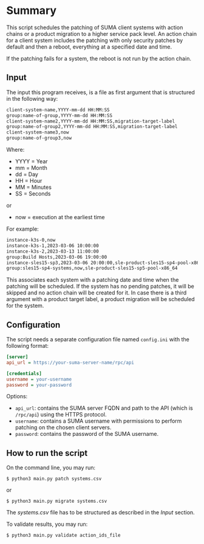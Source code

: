 # Summary
This script schedules the patching of SUMA client systems with action chains or a product migration to a
higher service pack level. An action chain for a client system includes the patching with only security patches by
default and then a reboot, everything at a specified date and time.

If the patching fails for a system, the reboot is not run by the action chain.

## Input

The input this program receives, is a file as first argument that is structured in the following way:

```txt
client-system-name,YYYY-mm-dd HH:MM:SS
group:name-of-group,YYYY-mm-dd HH:MM:SS
client-system-name2,YYYY-mm-dd HH:MM:SS,migration-target-label
group:name-of-group2,YYYY-mm-dd HH:MM:SS,migration-target-label
client-system-name3,now
group:name-of-group3,now
```

Where:

* YYYY = Year
* mm = Month
* dd = Day
* HH = Hour
* MM = Minutes
* SS = Seconds

or

* now = execution at the earliest time

For example:

```txt
instance-k3s-0,now
instance-k3s-1,2023-03-06 10:00:00
instance-k3s-2,2023-03-13 11:00:00
group:Build Hosts,2023-03-06 19:00:00
instance-sles15-sp3,2023-03-06 20:00:00,sle-product-sles15-sp4-pool-x86_64
group:sles15-sp4-systems,now,sle-product-sles15-sp5-pool-x86_64
```

This associates each system with a patching date and time when the patching will be scheduled. If the system has no
pending patches, it will be skipped and no action chain will be created for it. In case there is a third argument
with a product target label, a product migration will be scheduled for the system.

## Configuration

The script needs a separate configuration file named `config.ini` with the following format:

```ini
[server]
api_url = https://your-suma-server-name/rpc/api

[credentials]
username = your-username
password = your-password
```

Options:
* `api_url`: contains the SUMA server FQDN and path to the API (which is `/rpc/api`) using the HTTPS protocol.
* `username`: contains a SUMA username with permissions to perform patching on the chosen client servers.
* `password`: contains the password of the SUMA username.

## How to run the script

On the command line, you may run:

`$ python3 main.py patch systems.csv`

or

`$ python3 main.py migrate systems.csv`

The _systems.csv_ file has to be structured as described in the _Input_ section.

To validate results, you may run:

`$ python3 main.py validate action_ids_file`

